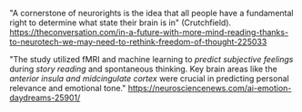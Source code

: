 "A cornerstone of neurorights is the idea that all people have a fundamental right to determine what state their brain is in" (Crutchfield).
https://theconversation.com/in-a-future-with-more-mind-reading-thanks-to-neurotech-we-may-need-to-rethink-freedom-of-thought-225033


"The study utilized fMRI and machine learning to *predict subjective feelings* during *story reading* and spontaneous thinking.
Key brain areas like the *anterior insula and midcingulate cortex* were crucial in predicting personal relevance and emotional tone."
https://neurosciencenews.com/ai-emotion-daydreams-25901/
